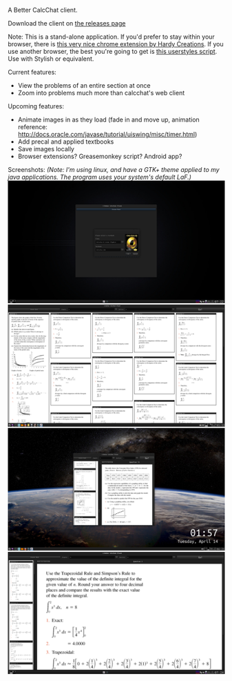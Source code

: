 A Better CalcChat client.

Download the client on [the releases page](https://github.com/thepaperpilot/BetterCalcChat/releases)

Note: This is a stand-alone application. 
If you'd prefer to stay within your browser, there is [this very nice chrome extension by Hardy Creations](https://chrome.google.com/webstore/detail/calc-chat-cleanup/ghbaoonbpgameecbhgmlcomljjdikbln?hl=en-US). 
If you use another browser, the best you're going to get is [this userstyles script](https://userstyles.org/styles/86113/calcchat-reflowed). Use with Stylish or equivalent.

Current features:
- View the problems of an entire section at once
- Zoom into problems much more than calcchat's web client

Upcoming features:
- Animate images in as they load (fade in and move up, animation reference: http://docs.oracle.com/javase/tutorial/uiswing/misc/timer.html)
- Add precal and applied textbooks
- Save images locally
- Browser extensions? Greasemonkey script? Android app?

Screenshots:
_(Note: I'm using linux, and have a GTK+ theme applied to my java applications. The program uses your system's default LaF.)_
![Book Selector](https://github.com/thepaperpilot/BetterCalcChat/raw/master/screenshots/Book%20Selector.png)
![Overview Mode](https://github.com/thepaperpilot/BetterCalcChat/raw/master/screenshots/Overview%20Mode.png)
![Gallery Mode Windowed](https://github.com/thepaperpilot/BetterCalcChat/raw/master/screenshots/Gallery%20Mode%20Windowed.png)
![Gallery Mode Fullscreen](https://github.com/thepaperpilot/BetterCalcChat/raw/master/screenshots/Gallery%20Mode%20Fullscreen.png)
